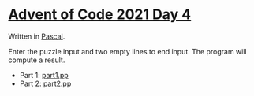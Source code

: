 # [Advent of Code 2021 Day 4](https://adventofcode.com/2021/day/4)

Written in [Pascal](https://en.wikipedia.org/wiki/Pascal_(programming_language)).

Enter the puzzle input and two empty lines to end input. The program will compute a result.

  * Part 1: [part1.pp](part1.pp)
  * Part 2: [part2.pp](part2.pp)
